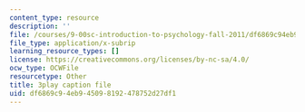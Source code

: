 ```yaml
---
content_type: resource
description: ''
file: /courses/9-00sc-introduction-to-psychology-fall-2011/df6869c94eb945098192478752d27df1_v4ur5mna060.srt
file_type: application/x-subrip
learning_resource_types: []
license: https://creativecommons.org/licenses/by-nc-sa/4.0/
ocw_type: OCWFile
resourcetype: Other
title: 3play caption file
uid: df6869c9-4eb9-4509-8192-478752d27df1
---
```

